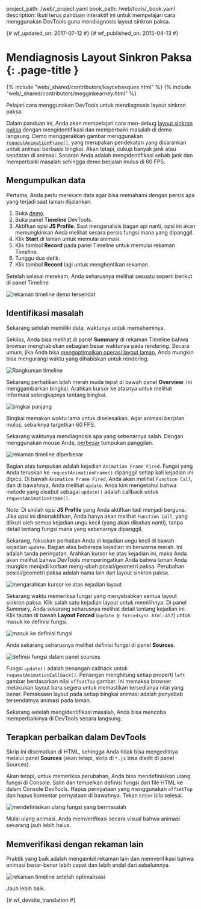 project_path: /web/_project.yaml
book_path: /web/tools/_book.yaml
description: Ikuti terus panduan interaktif ini untuk mempelajari cara menggunakan DevTools guna mendiagnosis layout sinkron paksa.

{# wf_updated_on: 2017-07-12 #}
{# wf_published_on: 2015-04-13 #}

# Mendiagnosis Layout Sinkron Paksa {: .page-title }

{% include "web/_shared/contributors/kaycebasques.html" %}
{% include "web/_shared/contributors/megginkearney.html" %}

Pelajari cara menggunakan DevTools untuk mendiagnosis layout 
sinkron paksa.

Dalam panduan ini, Anda akan mempelajari cara men-debug [layout sinkron paksa][fsl] dengan 
mengidentifikasi dan memperbaiki masalah di demo langsung.  Demo menggerakkan gambar 
menggunakan [`requestAnimationFrame()`][raf], yang merupakan pendekatan yang disarankan untuk 
animasi berbasis bingkai. Akan tetapi, cukup banyak jank atau sendatan di 
animasi. Sasaran Anda adalah mengidentifikasi sebab jank dan memperbaiki masalah sehingga 
demo berjalan mulus di 60 FPS. 

[fsl]: /web/fundamentals/performance/rendering/avoid-large-complex-layouts-and-layout-thrashing#avoid-forced-synchronous-layouts

[raf]: /web/fundamentals/performance/rendering/optimize-javascript-execution#use-requestanimationframe-for-visual-changes


## Mengumpulkan data

Pertama, Anda perlu merekam data agar bisa memahami dengan persis apa yang terjadi
saat laman dijalankan. 

1. Buka [demo](https://googlesamples.github.io/web-fundamentals/tools/chrome-devtools/rendering-tools/forcedsync.html).
2. Buka panel **Timeline** DevTools.
3. Aktifkan opsi **JS Profile**. Saat menganalisis bagan api nanti, opsi
   ini akan memungkinkan Anda melihat secara persis fungsi mana yang dipanggil.
4. Klik **Start** di laman untuk memulai animasi.
5. Klik tombol **Record** pada panel Timeline untuk memulai rekaman
   Timeline.
1. Tunggu dua detik.
1. Klik tombol **Record** lagi untuk menghentikan rekaman. 

Setelah selesai merekam, Anda seharusnya melihat sesuatu seperti berikut
di panel Timeline. 

![rekaman timeline demo tersendat](imgs/demo-recording.png)

## Identifikasi masalah

Sekarang setelah memiliki data, waktunya untuk memahaminya. 

Sekilas, Anda bisa melihat di panel **Summary** di rekaman Timeline 
bahwa browser menghabiskan sebagian besar waktunya pada rendering. Secara umum, jika Anda
bisa [mengoptimalkan operasi layout laman][layout], Anda mungkin bisa mengurangi
waktu yang dihabiskan untuk rendering. 

![Rangkuman timeline](imgs/summary.png)

Sekarang perhatikan bilah merah muda tepat di bawah panel **Overview**.
Ini menggambarkan bingkai. Arahkan kursor ke atasnya untuk melihat informasi selengkapnya tentang
bingkai.

![bingkai panjang](imgs/long-frame.png)

Bingkai memakan waktu lama untuk diselesaikan. Agar animasi berjalan mulus, sebaiknya targetkan
60 FPS. 

Sekarang waktunya mendiagnosis apa yang sebenarnya salah. Dengan menggunakan mouse Anda, 
[perbesar][zoom] tumpukan panggilan. 

![rekaman timeline diperbesar](imgs/zoom.png)

Bagian atas tumpukan adalah kejadian `Animation Frame Fired`. Fungsi yang Anda
teruskan ke `requestAnimationFrame()` dipanggil setiap kali kejadian ini dipicu.
Di bawah `Animation Frame Fired`, Anda akan melihat `Function Call`, dan di bawahnya, Anda 
melihat `update`. Anda kini mengetahui bahwa metode yang disebut sebagai `update()` adalah callback untuk
`requestAnimationFrame()`. 

Note: Di sinilah opsi **JS Profile** yang Anda aktifkan tadi menjadi 
berguna. Jika opsi ini dinonaktifkan, Anda hanya akan melihat `Function Call`, yang diikuti
oleh semua kejadian ungu kecil (yang akan dibahas nanti), tanpa detail tentang
fungsi mana yang sebenarnya dipanggil.

Sekarang, fokuskan perhatian Anda di kejadian ungu kecil di bawah kejadian `update`.
 Bagian atas beberapa kejadian ini berwarna merah. Ini adalah tanda peringatan.
Arahkan kursor ke atas kejadian ini, maka Anda akan melihat bahwa DevTools memperingatkan Anda bahwa 
laman Anda mungkin menjadi korban meng-ubah posisi/geometri paksa. Perubahan posisi/geometri paksa adalah nama lain dari 
layout sinkron paksa. 

![mengarahkan kursor ke atas kejadian layout](imgs/layout-hover.png)

Sekarang waktu memeriksa fungsi yang menyebabkan semua 
layout sinkron paksa. Klik salah satu kejadian layout untuk memilihnya.
Di panel Summary, Anda sekarang seharusnya melihat detail tentang kejadian ini. Klik tautan
di bawah **Layout Forced** (`update @ forcedsync.html:457`) untuk masuk ke
definisi fungsi.

![masuk ke definisi fungsi](imgs/jump.png)

Anda sekarang seharusnya melihat definisi fungsi di panel **Sources**. 

![definisi fungsi dalam panel sources](imgs/definition.png)

Fungsi `update()` adalah penangan callback untuk 
`requestAnimationCallback()`. Penangan menghitung setiap properti `left` gambar
berdasarkan nilai `offsetTop` gambar. Ini memaksa browser melakukan
layout baru segera untuk memastikan tersedianya nilai yang benar.
Pemaksaan layout pada setiap bingkai animasi adalah penyebab tersendatnya
animasi pada laman. 

Sekarang setelah mengidentifikasi masalah, Anda bisa mencoba memperbaikinya
di DevTools secara langsung.

[layout]: /web/tools/chrome-devtools/profile/rendering-tools/analyze-runtime#layout
[zoom]: /web/tools/chrome-devtools/profile/evaluate-performance/timeline-tool#zoom

## Terapkan perbaikan dalam DevTools

Skrip ini disematkan di HTML, sehingga Anda tidak bisa mengeditnya melalui panel **Sources**
(akan tetapi, skrip di `*.js` bisa diedit di panel Sources). 

Akan tetapi, untuk memeriksa perubahan, Anda bisa mendefinisikan ulang fungsi di Console.
Salin dan tempelkan definisi fungsi dari file HTML ke dalam Console
DevTools. Hapus pernyataan yang menggunakan `offsetTop` dan hapus komentar pernyataan 
di bawahnya. Tekan `Enter` bila selesai. 

![mendefinisikan ulang fungsi yang bermasalah](imgs/redefinition.png)

Mulai ulang animasi. Anda memverifikasi secara visual bahwa animasi sekarang jauh lebih halus. 

## Memverifikasi dengan rekaman lain

Praktik yang baik adalah mengambil rekaman lain dan memverifikasi bahwa 
animasi benar-benar lebih cepat dan lebih andal dari sebelumnya. 

![rekaman timeline setelah optimalisasi](imgs/after.png)

Jauh lebih baik.


{# wf_devsite_translation #}
